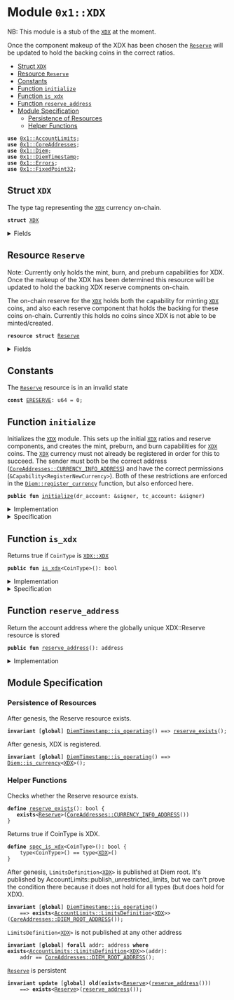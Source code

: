
<a name="0x1_XDX"></a>

# Module `0x1::XDX`

NB: This module is a stub of the <code><a href="XDX.md#0x1_XDX">XDX</a></code> at the moment.

Once the component makeup of the XDX has been chosen the
<code><a href="XDX.md#0x1_XDX_Reserve">Reserve</a></code> will be updated to hold the backing coins in the correct ratios.


-  [Struct `XDX`](#0x1_XDX_XDX)
-  [Resource `Reserve`](#0x1_XDX_Reserve)
-  [Constants](#@Constants_0)
-  [Function `initialize`](#0x1_XDX_initialize)
-  [Function `is_xdx`](#0x1_XDX_is_xdx)
-  [Function `reserve_address`](#0x1_XDX_reserve_address)
-  [Module Specification](#@Module_Specification_1)
    -  [Persistence of Resources](#@Persistence_of_Resources_2)
    -  [Helper Functions](#@Helper_Functions_3)


<pre><code><b>use</b> <a href="AccountLimits.md#0x1_AccountLimits">0x1::AccountLimits</a>;
<b>use</b> <a href="CoreAddresses.md#0x1_CoreAddresses">0x1::CoreAddresses</a>;
<b>use</b> <a href="Diem.md#0x1_Diem">0x1::Diem</a>;
<b>use</b> <a href="DiemTimestamp.md#0x1_DiemTimestamp">0x1::DiemTimestamp</a>;
<b>use</b> <a href="../../../move-stdlib/docs/Errors.md#0x1_Errors">0x1::Errors</a>;
<b>use</b> <a href="../../../move-stdlib/docs/FixedPoint32.md#0x1_FixedPoint32">0x1::FixedPoint32</a>;
</code></pre>



<a name="0x1_XDX_XDX"></a>

## Struct `XDX`

The type tag representing the <code><a href="XDX.md#0x1_XDX">XDX</a></code> currency on-chain.


<pre><code><b>struct</b> <a href="XDX.md#0x1_XDX">XDX</a>
</code></pre>



<details>
<summary>Fields</summary>


<dl>
<dt>
<code>dummy_field: bool</code>
</dt>
<dd>

</dd>
</dl>


</details>

<a name="0x1_XDX_Reserve"></a>

## Resource `Reserve`

Note: Currently only holds the mint, burn, and preburn capabilities for
XDX. Once the makeup of the XDX has been determined this resource will
be updated to hold the backing XDX reserve compnents on-chain.

The on-chain reserve for the <code><a href="XDX.md#0x1_XDX">XDX</a></code> holds both the capability for minting <code><a href="XDX.md#0x1_XDX">XDX</a></code>
coins, and also each reserve component that holds the backing for these coins on-chain.
Currently this holds no coins since XDX is not able to be minted/created.


<pre><code><b>resource</b> <b>struct</b> <a href="XDX.md#0x1_XDX_Reserve">Reserve</a>
</code></pre>



<details>
<summary>Fields</summary>


<dl>
<dt>
<code>mint_cap: <a href="Diem.md#0x1_Diem_MintCapability">Diem::MintCapability</a>&lt;<a href="XDX.md#0x1_XDX_XDX">XDX::XDX</a>&gt;</code>
</dt>
<dd>
 The mint capability allowing minting of <code><a href="XDX.md#0x1_XDX">XDX</a></code> coins.
</dd>
<dt>
<code>burn_cap: <a href="Diem.md#0x1_Diem_BurnCapability">Diem::BurnCapability</a>&lt;<a href="XDX.md#0x1_XDX_XDX">XDX::XDX</a>&gt;</code>
</dt>
<dd>
 The burn capability for <code><a href="XDX.md#0x1_XDX">XDX</a></code> coins. This is used for the unpacking
 of <code><a href="XDX.md#0x1_XDX">XDX</a></code> coins into the underlying backing currencies.
</dd>
<dt>
<code>preburn_cap: <a href="Diem.md#0x1_Diem_Preburn">Diem::Preburn</a>&lt;<a href="XDX.md#0x1_XDX_XDX">XDX::XDX</a>&gt;</code>
</dt>
<dd>
 The preburn for <code><a href="XDX.md#0x1_XDX">XDX</a></code>. This is an administrative field since we
 need to alway preburn before we burn.
</dd>
</dl>


</details>

<a name="@Constants_0"></a>

## Constants


<a name="0x1_XDX_ERESERVE"></a>

The <code><a href="XDX.md#0x1_XDX_Reserve">Reserve</a></code> resource is in an invalid state


<pre><code><b>const</b> <a href="XDX.md#0x1_XDX_ERESERVE">ERESERVE</a>: u64 = 0;
</code></pre>



<a name="0x1_XDX_initialize"></a>

## Function `initialize`

Initializes the <code><a href="XDX.md#0x1_XDX">XDX</a></code> module. This sets up the initial <code><a href="XDX.md#0x1_XDX">XDX</a></code> ratios and
reserve components, and creates the mint, preburn, and burn
capabilities for <code><a href="XDX.md#0x1_XDX">XDX</a></code> coins. The <code><a href="XDX.md#0x1_XDX">XDX</a></code> currency must not already be
registered in order for this to succeed. The sender must both be the
correct address (<code><a href="CoreAddresses.md#0x1_CoreAddresses_CURRENCY_INFO_ADDRESS">CoreAddresses::CURRENCY_INFO_ADDRESS</a></code>) and have the
correct permissions (<code>&Capability&lt;RegisterNewCurrency&gt;</code>). Both of these
restrictions are enforced in the <code><a href="Diem.md#0x1_Diem_register_currency">Diem::register_currency</a></code> function, but also enforced here.


<pre><code><b>public</b> <b>fun</b> <a href="XDX.md#0x1_XDX_initialize">initialize</a>(dr_account: &signer, tc_account: &signer)
</code></pre>



<details>
<summary>Implementation</summary>


<pre><code><b>public</b> <b>fun</b> <a href="XDX.md#0x1_XDX_initialize">initialize</a>(
    dr_account: &signer,
    tc_account: &signer,
) {
    <a href="DiemTimestamp.md#0x1_DiemTimestamp_assert_genesis">DiemTimestamp::assert_genesis</a>();
    // Operational constraint
    <a href="CoreAddresses.md#0x1_CoreAddresses_assert_currency_info">CoreAddresses::assert_currency_info</a>(dr_account);
    // <a href="XDX.md#0x1_XDX_Reserve">Reserve</a> must not exist.
    <b>assert</b>(!<b>exists</b>&lt;<a href="XDX.md#0x1_XDX_Reserve">Reserve</a>&gt;(<a href="CoreAddresses.md#0x1_CoreAddresses_DIEM_ROOT_ADDRESS">CoreAddresses::DIEM_ROOT_ADDRESS</a>()), <a href="../../../move-stdlib/docs/Errors.md#0x1_Errors_already_published">Errors::already_published</a>(<a href="XDX.md#0x1_XDX_ERESERVE">ERESERVE</a>));
    <b>let</b> (mint_cap, burn_cap) = <a href="Diem.md#0x1_Diem_register_currency">Diem::register_currency</a>&lt;<a href="XDX.md#0x1_XDX">XDX</a>&gt;(
        dr_account,
        <a href="../../../move-stdlib/docs/FixedPoint32.md#0x1_FixedPoint32_create_from_rational">FixedPoint32::create_from_rational</a>(1, 1), // exchange rate <b>to</b> <a href="XDX.md#0x1_XDX">XDX</a>
        <b>true</b>,    // is_synthetic
        1000000, // scaling_factor = 10^6
        1000,    // fractional_part = 10^3
        b"<a href="XDX.md#0x1_XDX">XDX</a>"
    );
    // <a href="XDX.md#0x1_XDX">XDX</a> cannot be minted.
    <a href="Diem.md#0x1_Diem_update_minting_ability">Diem::update_minting_ability</a>&lt;<a href="XDX.md#0x1_XDX">XDX</a>&gt;(tc_account, <b>false</b>);
    <a href="AccountLimits.md#0x1_AccountLimits_publish_unrestricted_limits">AccountLimits::publish_unrestricted_limits</a>&lt;<a href="XDX.md#0x1_XDX">XDX</a>&gt;(dr_account);
    <b>let</b> preburn_cap = <a href="Diem.md#0x1_Diem_create_preburn">Diem::create_preburn</a>&lt;<a href="XDX.md#0x1_XDX">XDX</a>&gt;(tc_account);
    move_to(dr_account, <a href="XDX.md#0x1_XDX_Reserve">Reserve</a> { mint_cap, burn_cap, preburn_cap });
}
</code></pre>



</details>

<details>
<summary>Specification</summary>



<pre><code><b>include</b> <a href="CoreAddresses.md#0x1_CoreAddresses_AbortsIfNotCurrencyInfo">CoreAddresses::AbortsIfNotCurrencyInfo</a>{account: dr_account};
<b>aborts_if</b> <b>exists</b>&lt;<a href="XDX.md#0x1_XDX_Reserve">Reserve</a>&gt;(<a href="CoreAddresses.md#0x1_CoreAddresses_DIEM_ROOT_ADDRESS">CoreAddresses::DIEM_ROOT_ADDRESS</a>()) <b>with</b> <a href="../../../move-stdlib/docs/Errors.md#0x1_Errors_ALREADY_PUBLISHED">Errors::ALREADY_PUBLISHED</a>;
<b>include</b> <a href="Diem.md#0x1_Diem_RegisterCurrencyAbortsIf">Diem::RegisterCurrencyAbortsIf</a>&lt;<a href="XDX.md#0x1_XDX">XDX</a>&gt;{
    currency_code: b"<a href="XDX.md#0x1_XDX">XDX</a>",
    scaling_factor: 1000000
};
<b>include</b> <a href="AccountLimits.md#0x1_AccountLimits_PublishUnrestrictedLimitsAbortsIf">AccountLimits::PublishUnrestrictedLimitsAbortsIf</a>&lt;<a href="XDX.md#0x1_XDX">XDX</a>&gt;{publish_account: dr_account};
<b>include</b> <a href="Diem.md#0x1_Diem_RegisterCurrencyEnsures">Diem::RegisterCurrencyEnsures</a>&lt;<a href="XDX.md#0x1_XDX">XDX</a>&gt;;
<b>include</b> <a href="Diem.md#0x1_Diem_UpdateMintingAbilityEnsures">Diem::UpdateMintingAbilityEnsures</a>&lt;<a href="XDX.md#0x1_XDX">XDX</a>&gt;{can_mint: <b>false</b>};
<b>include</b> <a href="AccountLimits.md#0x1_AccountLimits_PublishUnrestrictedLimitsEnsures">AccountLimits::PublishUnrestrictedLimitsEnsures</a>&lt;<a href="XDX.md#0x1_XDX">XDX</a>&gt;{publish_account: dr_account};
<b>ensures</b> <b>exists</b>&lt;<a href="XDX.md#0x1_XDX_Reserve">Reserve</a>&gt;(<a href="CoreAddresses.md#0x1_CoreAddresses_DIEM_ROOT_ADDRESS">CoreAddresses::DIEM_ROOT_ADDRESS</a>());
</code></pre>


Registering XDX can only be done in genesis.


<pre><code><b>include</b> <a href="DiemTimestamp.md#0x1_DiemTimestamp_AbortsIfNotGenesis">DiemTimestamp::AbortsIfNotGenesis</a>;
</code></pre>


Only the DiemRoot account can register a new currency [[H8]][PERMISSION].


<pre><code><b>include</b> <a href="Roles.md#0x1_Roles_AbortsIfNotDiemRoot">Roles::AbortsIfNotDiemRoot</a>{account: dr_account};
</code></pre>


Only the TreasuryCompliance role can update the <code>can_mint</code> field of CurrencyInfo [[H2]][PERMISSION].
Moreover, only the TreasuryCompliance role can create Preburn.


<pre><code><b>include</b> <a href="Roles.md#0x1_Roles_AbortsIfNotTreasuryCompliance">Roles::AbortsIfNotTreasuryCompliance</a>{account: tc_account};
</code></pre>



</details>

<a name="0x1_XDX_is_xdx"></a>

## Function `is_xdx`

Returns true if <code>CoinType</code> is <code><a href="XDX.md#0x1_XDX_XDX">XDX::XDX</a></code>


<pre><code><b>public</b> <b>fun</b> <a href="XDX.md#0x1_XDX_is_xdx">is_xdx</a>&lt;CoinType&gt;(): bool
</code></pre>



<details>
<summary>Implementation</summary>


<pre><code><b>public</b> <b>fun</b> <a href="XDX.md#0x1_XDX_is_xdx">is_xdx</a>&lt;CoinType: store&gt;(): bool {
    <a href="Diem.md#0x1_Diem_is_currency">Diem::is_currency</a>&lt;CoinType&gt;() &&
        <a href="Diem.md#0x1_Diem_currency_code">Diem::currency_code</a>&lt;CoinType&gt;() == <a href="Diem.md#0x1_Diem_currency_code">Diem::currency_code</a>&lt;<a href="XDX.md#0x1_XDX">XDX</a>&gt;()
}
</code></pre>



</details>

<details>
<summary>Specification</summary>



<pre><code><b>pragma</b> opaque, verify = <b>false</b>;
<b>include</b> <a href="Diem.md#0x1_Diem_spec_is_currency">Diem::spec_is_currency</a>&lt;CoinType&gt;() ==&gt; <a href="Diem.md#0x1_Diem_AbortsIfNoCurrency">Diem::AbortsIfNoCurrency</a>&lt;<a href="XDX.md#0x1_XDX">XDX</a>&gt;;
</code></pre>


The following is correct because currency codes are unique; however, we
can currently not prove it, therefore verify is false.


<pre><code><b>ensures</b> result == <a href="Diem.md#0x1_Diem_spec_is_currency">Diem::spec_is_currency</a>&lt;CoinType&gt;() && <a href="XDX.md#0x1_XDX_spec_is_xdx">spec_is_xdx</a>&lt;CoinType&gt;();
</code></pre>



</details>

<a name="0x1_XDX_reserve_address"></a>

## Function `reserve_address`

Return the account address where the globally unique XDX::Reserve resource is stored


<pre><code><b>public</b> <b>fun</b> <a href="XDX.md#0x1_XDX_reserve_address">reserve_address</a>(): address
</code></pre>



<details>
<summary>Implementation</summary>


<pre><code><b>public</b> <b>fun</b> <a href="XDX.md#0x1_XDX_reserve_address">reserve_address</a>(): address {
    <a href="CoreAddresses.md#0x1_CoreAddresses_CURRENCY_INFO_ADDRESS">CoreAddresses::CURRENCY_INFO_ADDRESS</a>()
}
</code></pre>



</details>

<a name="@Module_Specification_1"></a>

## Module Specification



<a name="@Persistence_of_Resources_2"></a>

### Persistence of Resources


After genesis, the Reserve resource exists.


<pre><code><b>invariant</b> [<b>global</b>] <a href="DiemTimestamp.md#0x1_DiemTimestamp_is_operating">DiemTimestamp::is_operating</a>() ==&gt; <a href="XDX.md#0x1_XDX_reserve_exists">reserve_exists</a>();
</code></pre>


After genesis, XDX is registered.


<pre><code><b>invariant</b> [<b>global</b>] <a href="DiemTimestamp.md#0x1_DiemTimestamp_is_operating">DiemTimestamp::is_operating</a>() ==&gt; <a href="Diem.md#0x1_Diem_is_currency">Diem::is_currency</a>&lt;<a href="XDX.md#0x1_XDX">XDX</a>&gt;();
</code></pre>



<a name="@Helper_Functions_3"></a>

### Helper Functions


Checks whether the Reserve resource exists.


<a name="0x1_XDX_reserve_exists"></a>


<pre><code><b>define</b> <a href="XDX.md#0x1_XDX_reserve_exists">reserve_exists</a>(): bool {
   <b>exists</b>&lt;<a href="XDX.md#0x1_XDX_Reserve">Reserve</a>&gt;(<a href="CoreAddresses.md#0x1_CoreAddresses_CURRENCY_INFO_ADDRESS">CoreAddresses::CURRENCY_INFO_ADDRESS</a>())
}
</code></pre>


Returns true if CoinType is XDX.


<a name="0x1_XDX_spec_is_xdx"></a>


<pre><code><b>define</b> <a href="XDX.md#0x1_XDX_spec_is_xdx">spec_is_xdx</a>&lt;CoinType&gt;(): bool {
    type&lt;CoinType&gt;() == type&lt;<a href="XDX.md#0x1_XDX">XDX</a>&gt;()
}
</code></pre>


After genesis, <code>LimitsDefinition&lt;<a href="XDX.md#0x1_XDX">XDX</a>&gt;</code> is published at Diem root. It's published by
AccountLimits::publish_unrestricted_limits, but we can't prove the condition there because
it does not hold for all types (but does hold for XDX).


<pre><code><b>invariant</b> [<b>global</b>] <a href="DiemTimestamp.md#0x1_DiemTimestamp_is_operating">DiemTimestamp::is_operating</a>()
    ==&gt; <b>exists</b>&lt;<a href="AccountLimits.md#0x1_AccountLimits_LimitsDefinition">AccountLimits::LimitsDefinition</a>&lt;<a href="XDX.md#0x1_XDX">XDX</a>&gt;&gt;(<a href="CoreAddresses.md#0x1_CoreAddresses_DIEM_ROOT_ADDRESS">CoreAddresses::DIEM_ROOT_ADDRESS</a>());
</code></pre>


<code>LimitsDefinition&lt;<a href="XDX.md#0x1_XDX">XDX</a>&gt;</code> is not published at any other address


<pre><code><b>invariant</b> [<b>global</b>] <b>forall</b> addr: address <b>where</b> <b>exists</b>&lt;<a href="AccountLimits.md#0x1_AccountLimits_LimitsDefinition">AccountLimits::LimitsDefinition</a>&lt;<a href="XDX.md#0x1_XDX">XDX</a>&gt;&gt;(addr):
    addr == <a href="CoreAddresses.md#0x1_CoreAddresses_DIEM_ROOT_ADDRESS">CoreAddresses::DIEM_ROOT_ADDRESS</a>();
</code></pre>


<code><a href="XDX.md#0x1_XDX_Reserve">Reserve</a></code> is persistent


<pre><code><b>invariant</b> <b>update</b> [<b>global</b>] <b>old</b>(<b>exists</b>&lt;<a href="XDX.md#0x1_XDX_Reserve">Reserve</a>&gt;(<a href="XDX.md#0x1_XDX_reserve_address">reserve_address</a>()))
    ==&gt; <b>exists</b>&lt;<a href="XDX.md#0x1_XDX_Reserve">Reserve</a>&gt;(<a href="XDX.md#0x1_XDX_reserve_address">reserve_address</a>());
</code></pre>


[//]: # ("File containing references which can be used from documentation")
[ACCESS_CONTROL]: https://github.com/diem/dip/blob/main/dips/dip-2.md
[ROLE]: https://github.com/diem/dip/blob/main/dips/dip-2.md#roles
[PERMISSION]: https://github.com/diem/dip/blob/main/dips/dip-2.md#permissions
